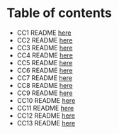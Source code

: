 # Table of contents

- CC1 README [here](./c-sharp/DataStructures/CodeChallenges/CodeChallenge01/README.md)
- CC2 README [here](./c-sharp/DataStructures/CodeChallenges/CodeChallenge02/README.md)
- CC3 README [here](./c-sharp/DataStructures/CodeChallenges/CodeChallenge03/README.md)
- CC4 README [here](https://docs.google.com/spreadsheets/d/1jREQWAxrhR0tEjMJ1Owq7sIFH3sUlrsF_BF-u3SYeZU/edit#gid=1233347917)
- CC5 README [here](./c-sharp/DataStructures/DataStructures/LinkedListImplementation/README.md)
- CC6 README [here](./c-sharp/DataStructures/DataStructures/CC6/README.md)
- CC7 README [here](./c-sharp/DataStructures/DataStructures/CC7/README.md)
- CC8 README [here](./c-sharp/DataStructures/CodeChallenges/CC8/README.md)
- CC9 README [here](https://docs.google.com/spreadsheets/d/1E8S0zWEEGJFo9ppVhg2PcPaGUVyshW4qzht54wDY1J4/edit#gid=2101043996)
- CC10 README [here](./c-sharp/DataStructures/DataStructures/StackAndQueueImplementation/README.md)
- CC11 README [here](./c-sharp/DataStructures/CodeChallenges/CC11/README.md)
- CC12 README [here](./c-sharp/DataStructures/CodeChallenges/CC12/README.md)
- CC13 README [here](./c-sharp/DataStructures/DataStructures/CC13/README.md)
